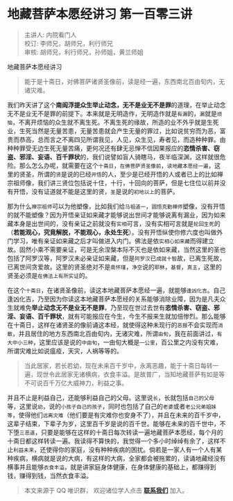 # 地藏菩萨本愿经讲习 第一百零三讲

> 主讲人: 内院看门人 <br />
> 校订: 李师兄，胡师兄，利行师兄 <br />
> 审核: 胡师兄，利行师兄，孙师姐，黄兰师姐 <br />

地藏菩萨本愿经讲习

> 能于是十斋日，对佛菩萨诸贤圣像前，读是经一遍，东西南北百由旬内，无诸灾难。

我们昨天讲了这个**南阎浮提众生举止动念，无不是业无不是罪**的道理，在举止动念无不是业无不是罪的前提下。本来就是无明造作，无明造作就是`有漏`的，`漏`就是`烦恼`，不离开烦恼的众生就不离生死。不离生死的缘故，所造的业不外乎就是生死业，生死当然是无量苦患，无量苦患就会产生无量的罪过，比如说贫穷而为恶，富贵而恭高，总而言之不离四见所谓我见，人见，众生见，寿者见，而造种种罪。由种种罪受无边生死无量苦痛，更何况还有肆无忌惮不信因果报应的**恣情杀害、窃盗、邪淫、妄语、百千罪状**的，我们说譬如盲人骑瞎马，夜半临深渊，这样就很危险。那么怎么办呢，就需要在这个`十斋日`，`在佛菩萨贤圣像前`，`读地藏本愿经一遍`，这里的贤圣，所谓的`贤`是说的已经`开悟`的人，至少是已经开悟的人或者已上的比如禅宗祖师像，我们讲三贤位包括说十住，十行，十回向的菩萨，但是七住位以前并没有开悟，没有证道就不能是这里的贤，`圣`是说的`初地以上`的菩萨。

那为什么`禅宗祖师`可以为他塑像，比如我们给`马祖道一`，`圆悟克勤禅师`塑像，没有开悟的就不能塑像？因为开悟亲证如来藏才能够说出世间才能够说离有漏业，因为如来藏本身是出世间的，没有亲证之前就没有`实相`可言，没有实相可言就是`轮回生死`的（**若能观心，究竟解脱，不能观心，永处生死**）。没有开悟纵使你修六度也叫做外门学习，唯有亲证如来藏之后才叫做进入内门。佛法是依`实相心如来藏`而得建立故。固然小乘不需要亲证，可是无余涅槃本际不灭也是依如来藏，当然这里的圣也包括了阿罗汉等，阿罗汉未必亲证如来藏，但是`阿罗汉`已`成就十智`故，已离生死故，已离世间贪爱故。这里的贤圣绝对不是`南怀瑾`，`净空`说的`耶稣`，`基督`，`真主`，这里的贤圣必须是`在佛法上有所实证`的。

在这个`十斋日`，在诸贤圣像前，读这本地藏菩萨本愿经一遍，就能够`逢凶化吉`。自己逢凶化吉，乃至因为你读这本地藏菩萨本愿经的关系能够消除业障，因为是凡夫众生就难免**举止动念无不是业无不是罪**，乃至现在世过去世有**恣情杀害、窃盗、邪淫、妄语、百千罪状**，就有可能报应在今生，今生不报来生就加倍惨烈。那么能够在十斋日，这样在诸贤圣的像前诵这本经，就使得这种未现行的`恶报`不会实现而`消散`，并且居住的地方东西南北百由旬内，无诸灾难，所谓`由旬`，我在前面讲过，`有大中小三种`，这里应该是说的`中由旬`，一由旬大概是`一公里`，百公里之内没有灾难，所谓灾难比如说瘟疫，天灾，人祸等等的。

> 当此居家，若长若幼，现在未来百千岁中，永离恶趣，能于十斋日每转一遍，现世令此居家无诸横病，衣食丰溢。是故普广，当知地藏菩萨有如是等不可说百千万亿大威神力，利益之事。

并且不止是利益自己，还能够利益自己的父母。这里说`长`，长就包括`自己的父母`等，这里说`幼`，说的`小孩子自己的孩子`，同时也包括了自己的`老婆`或者`老公兄弟姐妹等`，使得他们`远离灾难`（他们要是有灾难你也安身不了），并且在未来的百千岁中，这辈子结束，下辈子为岁，这里百千岁是说的百千世。能够在未来的百千世中，不下堕`三恶道`，只要是能够在这样的十斋日每次转读一遍地藏菩萨本愿经，每个月的十斋日都这样转读一遍。我读得不算快的，我觉得一个多小时绰绰有余了，这样不止`利益未来`，还使得你的家庭，没有种种疾病的困扰。倘若是一家人有一个人有某种疾病，横病就是说的大病，有这样的大病，全家都会被拖累的，读诵地藏经没有横事并且能够`衣食丰溢`，就是讲家庭身体健康，在身体健康的基础上，都赚得到钱，赚得到钱，当然衣食丰溢。

> 本文来源于 QQ 唯识群， 欢迎诸位学人点击 **[联系我们](https://mp.weixin.qq.com/s/lZCfWjmLjgNR165Tx4_bCQ)** 加入。
